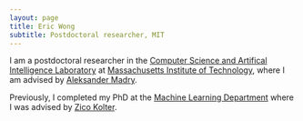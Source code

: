 ```yaml
---
layout: page
title: Eric Wong
subtitle: Postdoctoral researcher, MIT
---
```


I am a postdoctoral researcher in the [Computer Science and Artifical Intelligence Laboratory](https://www.csail.mit.edu/) at [Massachusetts Institute of Technology](https://www.mit.edu/), where I am advised by [Aleksander Madry](https://people.csail.mit.edu/madry/). 

Previously, I completed my PhD at the [Machine Learning Department](https://www.ml.cmu.edu/) where I was advised by [Zico Kolter](https://zicokolter.com/). 